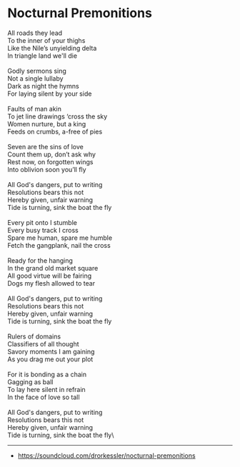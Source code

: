 # Nocturnal Premonitions

All roads they lead\
To the inner of your thighs\
Like the Nile’s unyielding delta\
In triangle land we'll die\
\
Godly sermons sing\
Not a single lullaby\
Dark as night the hymns\
For laying silent by your side\
\
Faults of man akin\
To jet line drawings ‘cross the sky\
Women nurture, but a king\
Feeds on crumbs, a-free of pies \
\
Seven are the sins of love\
Count them up, don’t ask why\
Rest now, on forgotten wings\
Into oblivion soon you’ll fly\
\
All God's dangers, put to writing\
Resolutions bears this not\
Hereby given, unfair warning\
Tide is turning, sink the boat the fly\
\
Every pit onto I stumble\
Every busy track I cross\
Spare me human, spare me humble\
Fetch the gangplank, nail the cross\
\
Ready for the hanging\
In the grand old market square\
All good virtue will be fairing\
Dogs my flesh allowed to tear\
\
All God's dangers, put to writing\
Resolutions bears this not\
Hereby given, unfair warning\
Tide is turning, sink the boat the fly\
\
Rulers of domains\
Classifiers of all thought\
Savory moments I am gaining\
As you drag me out your plot\
\
For it is bonding as a chain\
Gagging as ball\
To lay here silent in refrain\
In the face of love so tall\
\
All God's dangers, put to writing\
Resolutions bears this not\
Hereby given, unfair warning\
Tide is turning, sink the boat the fly\

---
- https://soundcloud.com/drorkessler/nocturnal-premonitions

